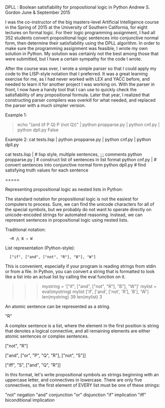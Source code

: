 DPLL : Boolean satisfiability for propositional logic in Python
Andrew S. Gordon
June & September 2015 

I was the co-instructor of the big masters-level Artificial Intelligence course in the Spring of 2015 at the University of Southern California, for eight lectures on formal logic. For their logic programming assignment, I had all 352 students convert propositional logic sentences into conjunctive normal form, then determine their satisfiability using the DPLL algorithm. In order to make sure the programming assignment was feasible, I wrote my own solution in Python. My solution was certainly not the best among those that were submitted, but I have a certain sympathy for the code I wrote. 

After the course was over, I wrote a simple parser so that I could apply my code to the LISP-style notation that I preferred. It was a great learning exercise for me, as I had never worked with LEX and YACC before, and needed to learn it for another project I was working on. With the parser in front, I now have a handy tool that I can use to quickly check the satisfiability of any propositional formula. Later that year, I realized that constructing parser compilers was overkill for what needed, and replaced the parser with a much simpler version.

Example 1:
> echo "(and (if P Q) P (not Q))" | python propparse.py | python cnf.py | python dpll.py
False

Example 2:
cat tests.lisp | python propparse.py | python cnf.py | python dpll.py

cat tests.lisp |   	# lisp style, multiple sentences, ;;; comments
 python propparse.py | 	# construct list of sentences in list format
 python cnf.py |    	# convert sentences into conjunctive normal form
 python dpll.py      	# find satisfying truth values for each sentence

=====

Representing propositional logic as nested lists in Python:

The standard notation for propositional logic is not the easiest for computers to process. Sure, we can find the unicode characters for all of the special symbols, but we probably do not want to operate directly on unicode-encoded strings for automated reasoning. Instead, we can represent sentences in propositional logic using nested lists.

Traditional notation:

      ¬R ⋀ B ⇒ W

List representation (Python-style):

      ["if", ["and", ["not", "R"], "B"], "W"]

This is convenient, especially if your program is reading strings from stdin or from a file. In Python, you can convert a string that is formatted to look like a list into an actual list by calling the eval function on it.

>>> mystring = '["if", ["and", ["not", "R"], "B"], "W"]'
>>> mylist = eval(mystring)
>>> mylist
['if', ['and', ['not', 'R'], 'B'], 'W']
>>> len(mystring)
39
>>> len(mylist)
3

An atomic sentence can be represented as a string.

   "R"

A complex sentence is a list, where the element in the first position is string that denotes a logical connective, and all remaining elements are either atomic sentences or complex sentences.

   ["not", "R"]

   ["and", ["or", "P", "Q", "R"], ["not", "S"]]

   ["iff", "S", ["and", "Q", "R"]]

In this format, let's write propositional symbols as strings beginning with an uppercase letter, and connectives in lowercase. There are only five connectives, so the first element of EVERY list must be one of these strings:

"not"		negation
"and"		conjunction
"or"		disjunction
"if"		implication
"iff"		biconditional implication




